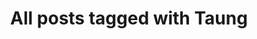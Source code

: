 ---
layout: tag
title: "All posts tagged with Taung"
permalink: /weblog/tags/taung/
taxonomy: Taung
---